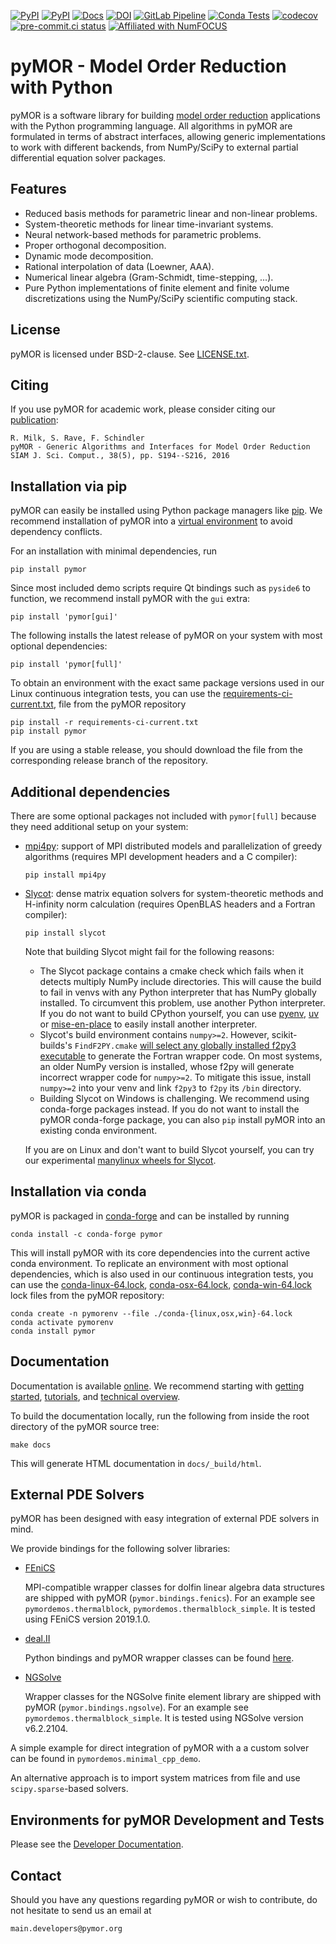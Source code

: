 [![PyPI](https://img.shields.io/pypi/pyversions/pymor.svg)](https://pypi.python.org/pypi/pymor)
[![PyPI](https://img.shields.io/pypi/v/pymor.svg)](https://pypi.python.org/pypi/pymor)
[![Docs](https://img.shields.io/endpoint?url=https%3A%2F%2Fdocs.pymor.org%2Fbadge.json)](https://docs.pymor.org/)
[![DOI](https://zenodo.org/badge/9220688.svg)](https://zenodo.org/badge/latestdoi/9220688)
[![GitLab Pipeline](https://zivgitlab.uni-muenster.de/pymor/pymor/badges/main/pipeline.svg)](https://zivgitlab.uni-muenster.de/pymor/pymor/commits/main)
[![Conda Tests](https://github.com/pymor/pymor/actions/workflows/conda_tests.yml/badge.svg)](https://github.com/pymor/pymor/actions/workflows/conda_tests.yml)
[![codecov](https://codecov.io/gh/pymor/pymor/branch/main/graph/badge.svg)](https://codecov.io/gh/pymor/pymor)
[![pre-commit.ci status](https://results.pre-commit.ci/badge/github/pymor/pymor/main.svg)](https://results.pre-commit.ci/latest/github/pymor/pymor/main)
[![Affiliated with NumFOCUS](https://camo.githubusercontent.com/a0f197cee66ccd8ed498cf64e9f3f384c78a072fe1e65bada8d3015356ac7599/68747470733a2f2f696d672e736869656c64732e696f2f62616467652f4e756d464f4355532d616666696c696174656425323070726f6a6563742d6f72616e67652e7376673f7374796c653d666c617426636f6c6f72413d45313532334426636f6c6f72423d303037443841)](https://numfocus.org/sponsored-projects/affiliated-projects)

# pyMOR - Model Order Reduction with Python

pyMOR is a software library for building
[model order reduction](https://modelreduction.org/)
applications with the Python programming language.
All algorithms in pyMOR are formulated in terms of abstract interfaces,
allowing generic implementations to work with different backends,
from NumPy/SciPy to external partial differential equation solver packages.

## Features

* Reduced basis methods for parametric linear and non-linear problems.
* System-theoretic methods for linear time-invariant systems.
* Neural network-based methods for parametric problems.
* Proper orthogonal decomposition.
* Dynamic mode decomposition.
* Rational interpolation of data (Loewner, AAA).
* Numerical linear algebra (Gram-Schmidt, time-stepping, ...).
* Pure Python implementations of finite element and finite volume
  discretizations using the NumPy/SciPy scientific computing stack.

## License

pyMOR is licensed under BSD-2-clause.
See [LICENSE.txt](LICENSE.txt).

## Citing

If you use pyMOR for academic work, please consider citing our
[publication](https://epubs.siam.org/doi/10.1137/15M1026614):

    R. Milk, S. Rave, F. Schindler
    pyMOR - Generic Algorithms and Interfaces for Model Order Reduction
    SIAM J. Sci. Comput., 38(5), pp. S194--S216, 2016

## Installation via pip

pyMOR can easily be installed using Python package managers like
[pip](https://pip.pypa.io/en/stable/).
We recommend installation of pyMOR into a
[virtual environment](https://docs.python.org/3/tutorial/venv.html)
to avoid dependency conflicts.

For an installation with minimal dependencies, run

    pip install pymor

Since most included demo scripts require Qt bindings such as `pyside6` to function,
we recommend install pyMOR with the `gui` extra:

    pip install 'pymor[gui]'

The following installs the latest release of pyMOR on your system with most
optional dependencies:

    pip install 'pymor[full]'

To obtain an environment with the exact same package versions used in our
Linux continuous integration tests, you can use the
[requirements-ci-current.txt](https://raw.githubusercontent.com/pymor/pymor/main/requirements-ci-current.txt),
file from the pyMOR repository

    pip install -r requirements-ci-current.txt
    pip install pymor

If you are using a stable release, you should download the file from the
corresponding release branch of the repository.

## Additional dependencies

There are some optional packages not included with `pymor[full]`
because they need additional setup on your system:

* [mpi4py](https://mpi4py.readthedocs.io/en/stable/mpi4py.html):
  support of MPI distributed models and parallelization of greedy
  algorithms (requires MPI development headers and a C compiler):

      pip install mpi4py

* [Slycot](https://github.com/python-control/Slycot):
  dense matrix equation solvers for system-theoretic methods and
  H-infinity norm calculation (requires OpenBLAS headers and a
  Fortran compiler):

      pip install slycot

  Note that building Slycot might fail for the following reasons:

  * The Slycot package contains a cmake check which fails when it
    detects multiply NumPy include directories. This will cause the
    build to fail in venvs with any Python interpreter that has NumPy
    globally installed.
    To circumvent this problem, use another Python interpreter. If
    you do not want to build CPython yourself, you can use
    [pyenv](https://github.com/pyenv/pyenv),
    [uv](https://github.com/astral-sh/uv) or
    [mise-en-place](https://mise.jdx.dev/)
    to easily install another interpreter.
  * Slycot's build environment contains `numpy>=2`. However,
    scikit-builds's `FindF2PY.cmake`
    [will select any globally installed f2py3 executable](https://github.com/scikit-build/scikit-build/issues/449)
    to generate the Fortran wrapper code.
    On most systems, an older NumPy version is installed, whose
    f2py will generate incorrect wrapper code for `numpy>=2`.
    To mitigate this issue, install `numpy>=2` into your venv
    and link `f2py3` to `f2py` its `/bin` directory.
  * Building Slycot on Windows is challenging. We recommend using
    conda-forge packages instead. If you do not want to install
    the pyMOR conda-forge package, you can also `pip` install pyMOR
    into an existing conda environment.

  If you are on Linux and don't want to build Slycot yourself, you
  can try our experimental
  [manylinux wheels for Slycot](https://github.com/pymor/slycot-wheels/releases).

## Installation via conda

pyMOR is packaged in [conda-forge](https://conda-forge.org/) and can be installed
by running

    conda install -c conda-forge pymor

This will install pyMOR with its core dependencies into the current active conda
environment. To replicate an environment with most optional dependencies, which
is also used in our continuous integration tests, you can use the
[conda-linux-64.lock](https://raw.githubusercontent.com/pymor/pymor/main/conda-linux-64.lock),
[conda-osx-64.lock](https://raw.githubusercontent.com/pymor/pymor/main/conda-osx-64.lock),
[conda-win-64.lock](https://raw.githubusercontent.com/pymor/pymor/main/conda-win-64.lock)
lock files from the pyMOR repository:

    conda create -n pymorenv --file ./conda-{linux,osx,win}-64.lock
    conda activate pymorenv
    conda install pymor

## Documentation

Documentation is available [online](https://docs.pymor.org/).
We recommend starting with
[getting started](https://docs.pymor.org/latest/getting_started.html),
[tutorials](https://docs.pymor.org/latest/tutorials.html), and
[technical overview](https://docs.pymor.org/latest/technical_overview.html).

To build the documentation locally,
run the following from inside the root directory of the pyMOR source tree:

    make docs

This will generate HTML documentation in `docs/_build/html`.

## External PDE Solvers

pyMOR has been designed with easy integration of external PDE solvers in mind.

We provide bindings for the following solver libraries:

* [FEniCS](https://fenicsproject.org)

    MPI-compatible wrapper classes for dolfin linear algebra data structures are
    shipped with pyMOR (`pymor.bindings.fenics`).
    For an example see `pymordemos.thermalblock`, `pymordemos.thermalblock_simple`.
    It is tested using FEniCS version 2019.1.0.

* [deal.II](https://dealii.org)

    Python bindings and pyMOR wrapper classes can be found
    [here](https://github.com/pymor/pymor-deal.II).

* [NGSolve](https://ngsolve.org)

    Wrapper classes for the NGSolve finite element library are shipped with pyMOR
    (`pymor.bindings.ngsolve`).
    For an example see `pymordemos.thermalblock_simple`.
    It is tested using NGSolve version v6.2.2104.

A simple example for direct integration of pyMOR with a a custom solver
can be found in `pymordemos.minimal_cpp_demo`.

An alternative approach is to import system matrices from file and use
`scipy.sparse`-based solvers.

## Environments for pyMOR Development and Tests

Please see the [Developer Documentation](https://docs.pymor.org/latest/developer_docs.html).

## Contact

Should you have any questions regarding pyMOR or wish to contribute,
do not hesitate to send us an email at

    main.developers@pymor.org
